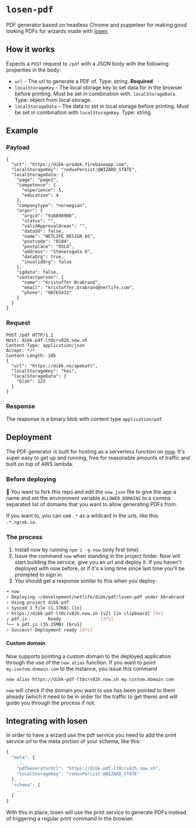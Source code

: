 `losen-pdf`
===

PDF generator based on headless Chrome and puppeteer for making good looking PDFs for wizards made with [losen](https://npmjs.com/losen).

## How it works
Expects a `POST` request to `/pdf` with a JSON body with the following properties in the body:

- `url` - The url to generate a PDF of. Type: string. **Required**
- `localStorageKey` - The local storage key to set data for in the browser before printing. Must be set in combination with. `localStorageData`. Type: object from local storage.
- `localStorageData` – The data to set in local storage before printing. Must be set in combination with `localStorageKey`. Type: string.

## Example

### Payload
```
{
  "url": "https://dibk-prodok.firebaseapp.com",
  "localStorageKey": "reduxPersist:@WIZARD_STATE",
  "localStorageData: {
    "page": "page1",
    "competence": {
      "experience": 5,
      "education": 4
    },
    "companytype": "norwegian",
    "orgnr": {
      "orgid": "916898908",
      "status": "",
      "validApprovalAreas": "",
      "dataSG": false,
      "name": "NETLIFE DESIGN AS",
      "postcode": "0184",
      "postplace": "OSLO",
      "address": "Stenersgata 8",
      "dataOrg": true,
      "invalidOrg": false
    },
    "sgdata": false,
    "contactperson": {
      "name": "Kristoffer Brabrand",
      "email": "kristoffer.brabrand@netlife.com",
      "phone": "98765432"
    }
  }
}
```

### Request
```
POST /pdf HTTP/1.1
Host: dibk-pdf-lt0crv82h.now.sh
Content-Type: application/json
Accept: */*
Content-Length: 105
{
  "url": "https://dibk.no/apekatt",
  "localStorageKey": "hei",
  "localStorageData": {
    "blah": 123
  }
}
```

### Response
The response is a binary blob with content type `application/pdf`.

## Deployment
The PDF generator is built for hosting as a serverless function on [now](https://https://zeit.co/now). It's super easy to get up and running, free for reasonable amounts of traffic and built on top of AWS lambda.

### Before deploying
👮‍ You want to fork this repo and edit the `now.json` file to give the app a name and set the environment variable `ALLOWED_DOMAINS` to a comma separated list of domains that you want to allow generating PDFs from.

If you want to, you can use `.*` as a wildcard in the urls, like this: `.*.ngrok.io`.

### The process
1. Install now by running `npm i -g now` (only first time)
2. Issue the command `now` when standing in the project folder. Now will start building the service, give you an url and deploy it. If you haven't deployed with now before, or if it's a long time since last time you'll be prompted to sign in.
3. You should get a response similar to this when you deploy:

```sh
➜ now
> Deploying ~/development/netlife/dibk/pdf/losen-pdf under kbrabrand
> Using project dibk-pdf
> Synced 1 file (1.17KB) [1s]
> https://dibk-pdf-lt0crv82h.now.sh [v2] [in clipboard] [9s]
┌ pdf.js        Ready               [37s]
└── λ pdf.js (35.15MB) [bru1]
> Success! Deployment ready [47s]
```

#### Custom domain
Now supports pointing a custom domain to the deployed application through the use of the `now alias` function. If you want to point `my.custom.domain.com` to the instance, you issue this command

```now alias https://dibk-pdf-lt0crv82h.now.sh my.custom.domain.com```

`now` will check if the domain you want to use has been pointed to them already (which it need to be in order for the traffic to get there) and will guide you through the process if not.

## Integrating with losen
In order to have a wizard use the pdf service you need to add the print service url to the meta portion of your schema, like this:

```js
{
  "meta": {
    ...
    "pdfGeneratorUrl": "https://dibk-pdf-lt0crv82h.now.sh",
    "localStorageKey": "reduxPersist:@WIZARD_STATE"
  },
  "schema": [
    ...
  ]
}
```

With this in place, losen will use the print service to generate PDFs instead of triggering a regular print command in the browser.
